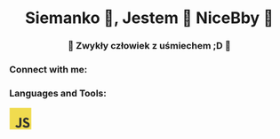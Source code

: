 <h1 align="center">Siemanko 👋, Jestem 💜 NiceBby 💜</h1>
<h3 align="center">💜 Zwykły człowiek z uśmiechem ;D 💜</h3>

<h3 align="left">Connect with me:</h3>
<p align="left">
</p>

<h3 align="left">Languages and Tools:</h3>
<p align="left"> <a href="https://developer.mozilla.org/en-US/docs/Web/JavaScript" target="_blank" rel="noreferrer"> <img src="https://raw.githubusercontent.com/devicons/devicon/master/icons/javascript/javascript-original.svg" alt="javascript" width="40" height="40"/> </a> </p>

